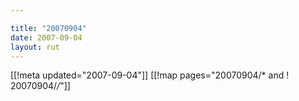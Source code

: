 ```yaml
---

title: "20070904"
date: 2007-09-04
layout: rut
---
```


[[!meta updated="2007-09-04"]]
[[!map pages="20070904/* and ! 20070904/*/*"]]
